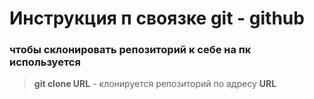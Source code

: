 # Инструкция п  своязке git - github
### чтобы склонировать репозиторий к себе на пк используется
>**git clone URL** - клонируется репозиторий по адресу  **URL**